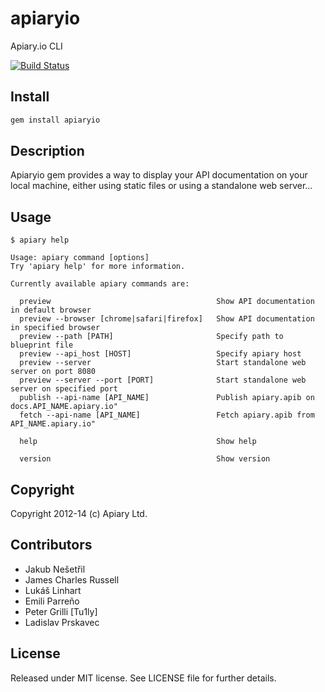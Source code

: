 apiaryio
=============

Apiary.io CLI 

[![Build Status](https://travis-ci.org/apiaryio/apiary-client.png?branch=master)](https://travis-ci.org/apiaryio/apiary-client)


## Install

``` bash
gem install apiaryio
```


## Description

Apiaryio gem provides a way to display your API documentation on your local
machine, either using static files or using a standalone web server...

## Usage

    $ apiary help

    Usage: apiary command [options]
    Try 'apiary help' for more information.

    Currently available apiary commands are:

      preview                                     Show API documentation in default browser
      preview --browser [chrome|safari|firefox]   Show API documentation in specified browser
      preview --path [PATH]                       Specify path to blueprint file
      preview --api_host [HOST]                   Specify apiary host
      preview --server                            Start standalone web server on port 8080
      preview --server --port [PORT]              Start standalone web server on specified port
      publish --api-name [API_NAME]               Publish apiary.apib on docs.API_NAME.apiary.io"
      fetch --api-name [API_NAME]                 Fetch apiary.apib from API_NAME.apiary.io"
      
      help                                        Show help

      version                                     Show version

## Copyright

Copyright 2012-14 (c) Apiary Ltd.

## Contributors

- Jakub Nešetřil
- James Charles Russell
- Lukáš Linhart
- Emili Parreño
- Peter Grilli [Tu1ly]
- Ladislav Prskavec

## License

Released under MIT license. See LICENSE file for further details.
